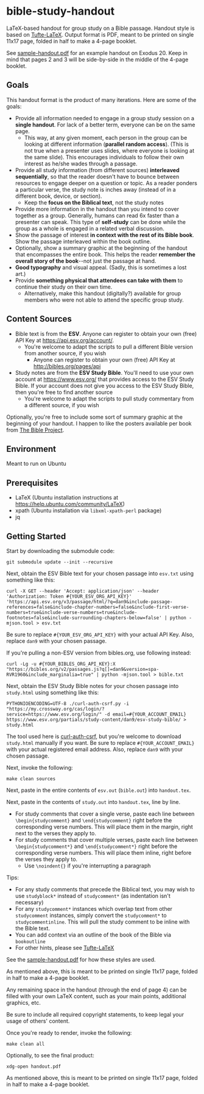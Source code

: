 # bible-study-handout
LaTeX-based handout for group study on a Bible passage.  Handout style is based on [Tufte-LaTeX](https://github.com/Tufte-LaTeX/tufte-latex).  Output format is PDF, meant to be printed on single 11x17 page, folded in half to make a 4-page booklet.

See [sample-handout.pdf](sample-handout.pdf) for an example handout on Exodus 20.  Keep in mind that pages 2 and 3 will be side-by-side in the middle of the 4-page booklet.

## Goals
This handout format is the product of many iterations.  Here are some of the goals:

* Provide all information needed to engage in a group study session on a **single handout**.  For lack of a better term, everyone can be on the same page.
  * This way, at any given moment, each person in the group can be looking at different information (**parallel random access**).  (This is not true when a presenter uses slides, where everyone is looking at the same slide).  This encourages individuals to follow their own interest as he/she wades through a passage.
* Provide all study information (from different sources) **interleaved sequentially**, so that the reader doesn't have to bounce between resources to engage deeper on a question or topic.  As a reader ponders a particular verse, the study note is inches away (instead of in a different book, device, or section).
  * Keep the **focus on the Biblical text**, not the study notes
* Provide more information in the handout than you intend to cover together as a group.  Generally, humans can read 6x faster than a presenter can speak.  This type of **self-study** can be done while the group as a whole is engaged in a related verbal discussion.
* Show the passage of interest **in context with the rest of its Bible book**.  Show the passage interleaved within the book outline.
* Optionally, show a summary graphic at the beginning of the handout that encompasses the entire book.  This helps the reader **remember the overall story of the book**--not just the passage at hand.
* **Good typography** and visual appeal.  (Sadly, this is sometimes a lost art.)
* Provide **something physical that attendees can take with them** to continue their study on their own time.
  * Alternatively, make this handout (digitally?) available for group members who were not able to attend the specific group study.

## Content Sources
* Bible text is from the **ESV**.  Anyone can register to obtain your own (free) API Key at https://api.esv.org/account/.
    * You're welcome to adapt the scripts to pull a different Bible version from another source, if you wish
        * Anyone can register to obtain your own (free) API Key at http://bibles.org/pages/api
* Study notes are from the **ESV Study Bible**.  You'll need to use your own account at https://www.esv.org/ that provides access to the ESV Study Bible.  If your account does not give you access to the ESV Study Bible, then you're free to find another source
    * You're welcome to adapt the scripts to pull study commentary from a different source, if you wish

Optionally, you're free to include some sort of summary graphic at the beginning of your handout.  I happen to like the posters available per book from [The Bible Project](https://thebibleproject.com/explore/).

## Environment
Meant to run on Ubuntu

## Prerequisites
* LaTeX (Ubuntu installation instructions at https://help.ubuntu.com/community/LaTeX)
* xpath (Ubuntu installation via `libxml-xpath-perl` package)
* jq

## Getting Started
Start by downloading the submodule code:
```
git submodule update --init --recursive
```

Next, obtain the ESV Bible text for your chosen passage into `esv.txt` using something like this:
```
curl -X GET --header 'Accept: application/json' --header 'Authorization: Token #{YOUR_ESV_ORG_API_KEY}' 'https://api.esv.org/v3/passage/html/?q=dan9&include-passage-references=false&include-chapter-numbers=false&include-first-verse-numbers=true&include-verse-numbers=true&include-footnotes=false&include-surrounding-chapters-below=false' | python -mjson.tool > esv.txt
```
Be sure to replace `#{YOUR_ESV_ORG_API_KEY}` with your actual API Key.  Also, replace `dan9` with your chosen passage.

If you're pulling a non-ESV version from bibles.org, use following instead:
```
curl -Lg -u #{YOUR_BIBLES_ORG_API_KEY}:X "https://bibles.org/v2/passages.js?q[]=dan9&version=spa-RVR1960&include_marginalia=true" | python -mjson.tool > bible.txt
```

Next, obtain the ESV Study Bible notes for your chosen passage into `study.html` using something like this:
```
PYTHONIOENCODING=UTF-8 ./curl-auth-csrf.py -i "https://my.crossway.org/cas/login/?service=https://www.esv.org/login/" -d email=#{YOUR_ACCOUNT_EMAIL} https://www.esv.org/partials/study-content/dan9/esv-study-bible/ > study.html
```
The tool used here is [curl-auth-csrf](https://github.com/JElchison/curl-auth-csrf), but you're welcome to download `study.html` manually if you want.  Be sure to replace `#{YOUR_ACCOUNT_EMAIL}` with your actual registered email address.  Also, replace `dan9` with your chosen passage.

Next, invoke the following:
```
make clean sources
```

Next, paste in the entire contents of `esv.out` (`bible.out`) into `handout.tex`.

Next, paste in the contents of `study.out` into `handout.tex`, line by line.
* For study comments that cover a single verse, paste each line between `\begin{studycomment}` and `\end{studycomment}` right before the corresponding verse numbers.  This will place them in the margin, right next to the verses they apply to.
* For study comments that cover multiple verses, paste each line between `\begin{studycomment*}` and `\end{studycomment*}` right before the corresponding verse numbers.  This will place them inline, right before the verses they apply to.
  * Use `\noindent{}` if you're interrupting a paragraph

Tips:
* For any study comments that precede the Biblical text, you may wish to use `studyblock*` instead of `studycomment*` (as indentation isn't necessary)
* For any `studycomment*` instances which overlap text from other `studycomment` instances, simply convert the `studycomment*` to `studycommentinline`.  This will pull the study comment to be inline with the Bible text.
* You can add context via an outline of the book of the Bible via `bookoutline`
* For other hints, please see [Tufte-LaTeX](https://github.com/Tufte-LaTeX/tufte-latex)

See the [sample-handout.pdf](sample-handout.pdf) for how these styles are used.

As mentioned above, this is meant to be printed on single 11x17 page, folded in half to make a 4-page booklet.

Any remaining space in the handout (through the end of page 4) can be filled with your own LaTeX content, such as your main points, additional graphics, etc.

Be sure to include all required copyright statements, to keep legal your usage of others' content.

Once you're ready to render, invoke the following:
```
make clean all
```

Optionally, to see the final product:
```
xdg-open handout.pdf
```
As mentioned above, this is meant to be printed on single 11x17 page, folded in half to make a 4-page booklet.

